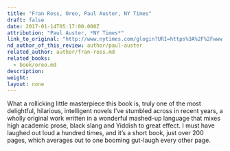 ```yaml
---
title: "Fran Ross, Oreo, Paul Auster, NY Times"
draft: false
date: 2017-01-14T05:17:00.000Z
attribution: "Paul Auster, *NY Times*"
link_to_original: "http://www.nytimes.com/glogin?URI=https%3A%2F%2Fwww.nytimes.com%2F2017%2F01%2F12%2Fbooks%2Freview%2Fpaul-auster-by-the-book.html%3F_r%3D1"
nd_author_of_this_review: author/paul-auster
related_author: author/fran-ross.md
related_books:
  - book/oreo.md
description:
weight:
layout: none
---
```

What a rollicking little masterpiece this book is, truly one of the most delightful, hilarious, intelligent novels I’ve stumbled across in recent years, a wholly original work written in a wonderful mashed-up language that mixes high academic prose, black slang and Yiddish to great effect. I must have laughed out loud a hundred times, and it’s a short book, just over 200 pages, which averages out to one booming gut-laugh every other page.

